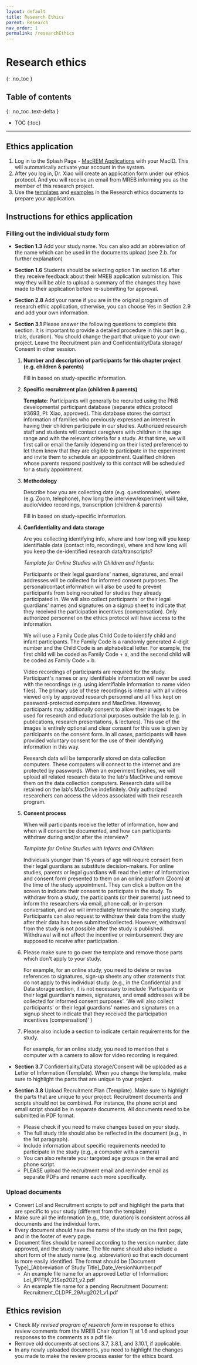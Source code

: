 ```yaml
---
layout: default
title: Research Ethics
parent: Research
nav_order: 1
permalink: /researchEthics
---
```


# Research ethics
{: .no_toc }

## Table of contents
{: .no_toc .text-delta }

* TOC
{:toc}

---

## Ethics application
1. Log in to the Splash Page - [MacREM Applications](https://macrem.mcmaster.ca/) with your MacID. This will automatically activate your account in the system.
2. After you log in, Dr. Xiao will create an application form under our ethics protocol. And you will receive an email from MREB informing you as the member of this research project.
3. Use the [templates](https://mcmasteru365.sharepoint.com/:f:/r/sites/labtest/Shared%20Documents/Research%20ethics%20documents/Templates?csf=1&web=1&e=xikbEd) and [examples](https://mcmasteru365.sharepoint.com/:f:/r/sites/labtest/Shared%20Documents/Research%20ethics%20documents/Examples?csf=1&web=1&e=sChwzM) in the Research ethics documents to prepare your application. 

## Instructions for ethics application

### Filling out the individual study form
- **Section 1.3** Add your study name. You can also add an abbreviation of the name which can be used in the documents upload (see 2.b. for further explanation)
- **Section 1.6** Students should be selecting option 1 in section 1.6 after they receive feedback about their MREB application submission. This way they will be able to upload a summary of the changes they have made to their application before re-submitting for approval.
- **Section 2.8** Add your name if you are in the original program of research ethic application, otherwise, you can choose Yes in Section 2.9 and add your own information.
- **Section 3.1** Please answer the following questions to complete this section. It is important to provide a detailed procedure in this part (e.g., trials, duration). You should change the part that unique to your own project. Leave the Recruitment plan and Confidentiality/Data storage/ Consent in other session.
	1. **Number and description of participants for this chapter project (e.g. children & parents)**
		
		Fill in based on study-specific information.
		
	2. **Specific recruitment plan (children & parents)**
		
		**Template**:
		Participants will generally be recruited using the PNB developmental participant database (separate ethics protocol #3693, PI: Xiao, approved). This database stores the contact information of families who previously expressed an interest in having their children participate in our studies. Authorized research staff and students will contact caregivers with children in the age range and with the relevant criteria for a study. At that time, we will first call or email the family (depending on their listed preference) to let them know that they are eligible to participate in the experiment and invite them to schedule an appointment. Qualified children whose parents respond positively to this contact will be scheduled for a study appointment.

	3. **Methodology** 
		
		Describe how you are collecting data (e.g. questionnaire), where (e.g. Zoom, telephone), how long the interview/experiment will take, audio/video recordings, transcription (children & parents)
		 
		Fill in based on study-specific information.
		
	4. **Confidentiality and data storage** 

		Are you collecting identifying info, where and how long will you keep identifiable data (contact info, recordings), where and how long will you keep the de-identified research data/transcripts?
		
		*Template for Online Studies with Children and Infants:* 
		
		Participants or their legal guardians' names, signatures, and email addresses will be collected for informed consent purposes. The personal/contact information will also be used to prevent participants from being recruited for studies they already participated in. We will also collect participants' or their legal guardians' names and signatures on a signup sheet to indicate that they received the participation incentives (compensation). Only authorized personnel on the ethics protocol will have access to the information.
		
		We will use a Family Code plus Child Code to identify child and infant participants. The Family Code is a randomly generated 4-digit number and the Child Code is an alphabetical letter. For example, the first child will be coded as Family Code + a, and the second child will be coded as Family Code + b.
		
		Video recordings of participants are required for the study. Participant's names or any identifiable information will never be used with the recordings (e.g. using identifiable information to name video files). The primary use of these recordings is internal with all videos viewed only by approved research personnel and all files kept on password-protected computers and MacDrive. However, participants may additionally consent to allow their images to be used for research and educational purposes outside the lab (e.g. in publications, research presentations, & lectures). This use of the images is entirely optional and clear consent for this use is given by participants on the consent form. In all cases, participants will have provided voluntary consent for the use of their identifying information in this way.
			
		Research data will be temporarily stored on data collection computers. These computers will connect to the internet and are protected by passwords. When an experiment finishes, we will upload all related research data to the lab's MacDrive and remove them on the data collection computers. Research data will be retained on the lab's MacDrive indefinitely. Only authorized researchers can access the videos associated with their research program.

	5. **Consent process**

		When will participants receive the letter of information, how and when will consent be documented, and how can participants withdraw during and/or after the interview?
		
		*Template for Online Studies with Infants and Children:* 
		
		Individuals younger than 16 years of age will require consent from their legal guardians as substitute decision-makers. For online studies, parents or legal guardians will read the Letter of Information and consent form presented to them on an online platform (Zoom) at the time of the study appointment. They can click a button on the screen to indicate their consent to participate in the study. To withdraw from a study, the participants (or their parents) just need to inform the researchers via email, phone call, or in-person conversation, and we will immediately terminate the ongoing study. Participants can also request to withdraw their data from the study after their data has been submitted/collected. However, withdrawal from the study is not possible after the study is published. Withdrawal will not affect the incentive or reimbursement they are supposed to receive after participation.

	6. Please make sure to go over the template and remove those parts which don't apply to your study.

		For example, for an online study, you need to delete or revise references to signatures, sign-up sheets any other statements that do not apply to this individual study. (e.g., in the Confidential and Data storage section, it is not necessary to include ‘Participants or their legal guardian's names, signatures, and email addresses will be collected for informed consent purposes’. ‘We will also collect participants' or their legal guardians' names and signatures on a signup sheet to indicate that they received the participation incentives (compensation)’ )

	7. Please also include a section to indicate certain requirements for the study. 
		
		For example, for an online study, you need to mention that a computer with a camera to allow for video recording is required.

- **Section 3.7** Confidentiality/Data storage/Consent will be uploaded as a Letter of Information (Template). When you change the template, make sure to highlight the parts that are unique to your project.
- **Section 3.8** Upload Recruitment Plan (Template). Make sure to highlight the parts that are unique to your project. Recruitment documents and scripts should not be combined. For instance, the phone script and email script should be in separate documents. All documents need to be submitted in PDF format.
	- Please check if you need to make changes based on your study.
	- The full study title should also be reflected in the document (e.g., in the 1st paragraph). 
	- Include information about specific requirements needed to participate in the study (e.g., a computer with a camera)
	- You can also reiterate your targeted age groups in the email and phone script.
	- PLEASE upload the recruitment email and reminder email as separate PDFs and rename each more specifically.

### Upload documents
- Convert LoI and Recruitment scripts to pdf and highlight the parts that are specific to your study (different from the template)
- Make sure all the information (e.g., title, duration) is consistent across all documents and the individual form.
- Every document should have the name of the study on the first page, and in the footer of every page.
- Document files should be named according to the version number, date approved, and the study name. The file name should also include a short form of the study name (e.g. abbreviation) so that each document is more easily identified. The format should be [Document Type]_[Abbreviation of Study Title]_Date_VersionNumber.pdf
	- An example file name for an approved Letter of Information: LoI_IPFFM_21Sep2021_v2.pdf
	- An example file name for a pending Recruitment Document: Recruitment_CLDPF_29Aug2021_v1.pdf

## Ethics revision
* Check *My revised program of research form* in response to ethics review comments from the MREB Chair (option 1) at 1.6 and upload your responses to the comments as a pdf file.
*  Remove old documents at sections 3.7, 3.8.1, and 3.10.1, if applicable.
* In any newly uploaded documents, you need to highlight the changes you made to make the review process easier for the ethics board.
